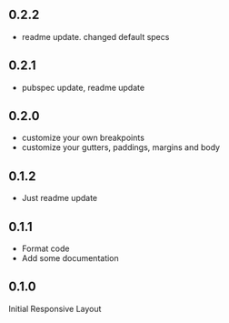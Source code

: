 ## 0.2.2
* readme update. changed default specs

## 0.2.1
* pubspec update, readme update

## 0.2.0
* customize your own breakpoints
* customize your gutters, paddings, margins and body

## 0.1.2
* Just readme update

## 0.1.1

* Format code
* Add some documentation

## 0.1.0

Initial Responsive Layout
